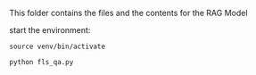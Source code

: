 This folder contains the files and the contents for the RAG Model

start the environment:

```
source venv/bin/activate
```

```
python fls_qa.py
```
